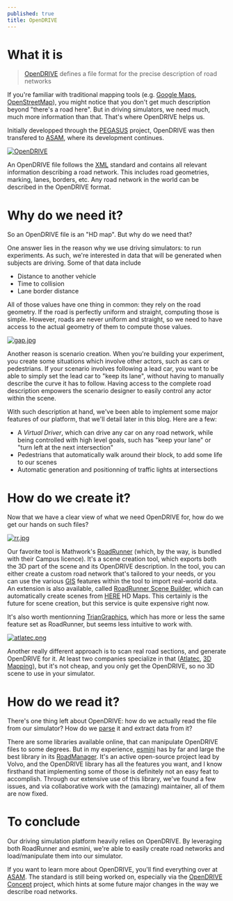 ```yaml
---
published: true
title: OpenDRIVE
---
```

# What it is

> [OpenDRIVE] defines a file format for the precise description of road networks

If you're familiar with traditional mapping tools (e.g. [Google Maps], [OpenStreetMap]), you might notice that you don't get much description beyond "there's a road here". But in driving simulators, we need much, much more information than that. That's where OpenDRIVE helps us.

Initially developped through the [PEGASUS] project, OpenDRIVE was then transfered to [ASAM], where its development continues.

[![OpenDRIVE]({{site.baseurl}}/images/exporting_to_opendrive_02.jpg)][0]

An OpenDRIVE file follows the [XML](https://en.wikipedia.org/wiki/XML) standard and contains all relevant information describing a road network. This includes road geometries, marking, lanes, borders, etc. Any road network in the world can be described in the OpenDRIVE format.

# Why do we need it?

So an OpenDRIVE file is an "HD map". But why do we need that?

One answer lies in the reason why we use driving simulators: to run experiments. As such, we're interested in data that will be generated when subjects are driving. Some of that data include

* Distance to another vehicle
* Time to collision
* Lane border distance

All of those values have one thing in common: they rely on the road geometry. If the road is perfectly uniform and straight, computing those is simple. However, roads are never uniform and straight, so we need to have access to the actual geometry of them to compute those values.

[![gap.jpg]({{site.baseurl}}/images/gap.jpg)][1]

Another reason is scenario creation. When you're building your experiment, you create some situations which involve other actors, such as cars or pedestrians. If your scenario involves following a lead car, you want to be able to simply set the lead car to "keep its lane", without having to manually describe the curve it has to follow. Having access to the complete road description empowers the scenario designer to easily control any actor within the scene.

With such description at hand, we've been able to implement some major features of our platform, that we'll detail later in this blog. Here are a few:

* A *Virtual Driver*, which can drive any car on any road network, while being controlled with high level goals, such has "keep your lane" or "turn left at the next intersection"
* Pedestrians that automatically walk around their block, to add some life to our scenes
* Automatic generation and positionning of traffic lights at intersections

# How do we create it?

Now that we have a clear view of what we need OpenDRIVE for, how do we get our hands on such files?

[![rr.jpg]({{site.baseurl}}/images/rr.jpg)][2]

Our favorite tool is Mathwork's [RoadRunner](https://www.mathworks.com/products/roadrunner.html) (which, by the way, is bundled with their Campus licence). It's a scene creation tool, which exports both the 3D part of the scene and its OpenDRIVE description. In the tool, you can either create a custom road network that's tailored to your needs, or you can use the various [GIS](https://mathworks.com/help/roadrunner/ug/gis-data-resources-for-roadrunner.html) features within the tool to import real-world data. An extension is also available, called [RoadRunner Scene Builder](https://fr.mathworks.com/products/roadrunner-scene-builder.html), which can automatically create scenes from [HERE](https://www.here.com/platform/automotive-services/hd-maps) HD Maps. This certainly is the future for scene creation, but this service is quite expensive right now.

It's also worth mentionning [TrianGraphics](https://triangraphics.de/), which has more or less the same feature set as RoadRunner, but seems less intuitive to work with.

[![atlatec.png]({{site.baseurl}}/images/atlatec.png)][3]

Another really different approach is to scan real road sections, and generate OpenDRIVE for it. At least two companies specialize in that ([Atlatec][3], [3D Mapping](https://www.3d-mapping.de/)), but it's not cheap, and you only get the OpenDRIVE, so no 3D scene to use in your simulator.

# How do we read it?

There's one thing left about OpenDRIVE: how do we actually read the file from our simulator? How do we [parse](https://en.wikipedia.org/wiki/Parsing) it and extract data from it?

There are some libraries available online, that can manipulate OpenDRIVE files to some degrees. But in my experience, [esmini](https://github.com/esmini/esmini) has by far and large the best library in its [RoadManager](https://github.com/esmini/esmini/tree/master/EnvironmentSimulator/Modules/RoadManager). It's an active open-source project lead by Volvo, and the OpenDRIVE library has all the features you want, and I know firsthand that implementing some of those is definitely not an easy feat to accomplish. Through our extensive use of this library, we've found a few issues, and via collaborative work with the (amazing) maintainer, all of them are now fixed.

# To conclude

Our driving simulation platform heavily relies on OpenDRIVE. By leveraging both RoadRunner and esmini, we're able to easily create road networks and load/manipulate them into our simulator.

If you want to learn more about OpenDRIVE, you'll find everything over at [ASAM]. The standard is still being worked on, especially via the [OpenDRIVE Concept](https://www.asam.net/index.php?eID=dumpFile&t=f&f=3907&token=fffa694711f0cd3cc37e61f38587b3a308e9a720) project, which hints at some future major changes in the way we describe road networks.

[0]: https://fr.mathworks.com/help/roadrunner/ug/Exporting-to-OpenDRIVE.html
[1]: https://www.highwaycodeuk.co.uk/control-of-the-vehicle.html
[2]: https://www.mathworks.com/videos/getting-started-with-roadrunner-junction-creation-in-roadrunner-1586438843851.html
[3]: https://www.atlatec.de/

[OpenDRIVE]: https://www.asam.net/standards/detail/opendrive/
[Google Maps]: https://maps.google.com/
[OpenStreetMap]: https://www.openstreetmap.org/
[PEGASUS]: https://www.pegasusprojekt.de/en/
[ASAM]: http://asam.net/
